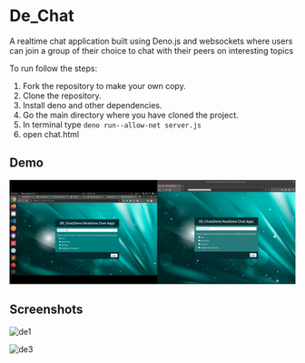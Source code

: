 # De_Chat

A realtime chat application built using Deno.js and websockets where users can join a group of their choice to chat with their peers on interesting topics


To run follow the steps:

1. Fork the repository to make your own copy.
2. Clone the repository.
3. Install deno and other dependencies.
4. Go the main directory where you have cloned the project.
5. In terminal type  `deno run--allow-net server.js`
6. open chat.html

## Demo 

![sample_gif](https://raw.githubusercontent.com/yashraj2312/deno_realtime_chat/master/dechat.gif)


## Screenshots

![de1](https://user-images.githubusercontent.com/48771399/86482481-a6761f00-bd6f-11ea-9442-1d0336c17e70.png)

![de3](https://user-images.githubusercontent.com/48771399/86482488-aa09a600-bd6f-11ea-95ee-886738ee072b.png)

